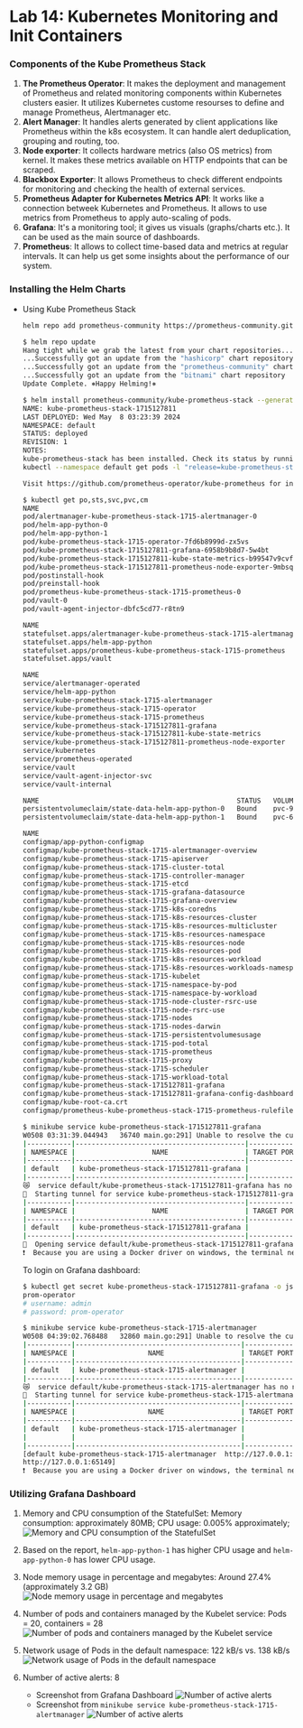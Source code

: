 # Lab 14: Kubernetes Monitoring and Init Containers

### Components of the Kube Prometheus Stack

1. **The Prometheus Operator**: It makes the deployment and management of Prometheus and related monitoring components within Kubernetes clusters easier. It utilizes Kubernetes custome resourses to define and manage Prometheus, Alertmanager etc.
2. **Alert Manager**: It handles alerts generated by client applications like Prometheus within the k8s ecosystem. It can handle alert deduplication, grouping and routing, too.
3. **Node exporter**: It collects hardware metrics (also OS metrics) from kernel. It makes these metrics available on HTTP endpoints that can be scraped. 
4. **Blackbox Exporter**: It allows Prometheus to check different endpoints for monitoring and checking the health of external services. 
5. **Prometheus Adapter for Kubernetes Metrics API**: It works like a connection betweek Kubernetes and Prometheus. It allows to use metrics from Prometheus to apply auto-scaling of pods. 
6. **Grafana**: It's a monitoring tool; it gives us visuals (graphs/charts etc.). It can be used as the main source of dashboards. 
7. **Prometheus**: It allows to collect time-based data and metrics at regular intervals. It can help us get some insights about the performance of our system. 

### Installing the Helm Charts

- Using Kube Prometheus Stack
    ```bash
    helm repo add prometheus-community https://prometheus-community.github.io/helm-charts
    ```
    ```bash
    $ helm repo update
    Hang tight while we grab the latest from your chart repositories...
    ...Successfully got an update from the "hashicorp" chart repository
    ...Successfully got an update from the "prometheus-community" chart repository
    ...Successfully got an update from the "bitnami" chart repository
    Update Complete. ⎈Happy Helming!⎈
    ```
    ```bash
    $ helm install prometheus-community/kube-prometheus-stack --generate-name
    NAME: kube-prometheus-stack-1715127811
    LAST DEPLOYED: Wed May  8 03:23:39 2024
    NAMESPACE: default
    STATUS: deployed
    REVISION: 1
    NOTES:
    kube-prometheus-stack has been installed. Check its status by running:
    kubectl --namespace default get pods -l "release=kube-prometheus-stack-1715127811"

    Visit https://github.com/prometheus-operator/kube-prometheus for instructions on how to create & configure Alertmanager and Prometheus instances using the Operator.
    ```
    ```bash
    $ kubectl get po,sts,svc,pvc,cm
    NAME                                                                  READY   STATUS      RESTARTS   AGE
    pod/alertmanager-kube-prometheus-stack-1715-alertmanager-0            2/2     Running     0          5m
    pod/helm-app-python-0                                                 1/1     Running     1          6d16h
    pod/helm-app-python-1                                                 1/1     Running     1          6d16h
    pod/kube-prometheus-stack-1715-operator-7fd6b8999d-zx5vs              1/1     Running     0          5m31s
    pod/kube-prometheus-stack-1715127811-grafana-6958b9b8d7-5w4bt         3/3     Running     0          5m31s
    pod/kube-prometheus-stack-1715127811-kube-state-metrics-b99547v9cvf   1/1     Running     0          5m31s
    pod/kube-prometheus-stack-1715127811-prometheus-node-exporter-9mbsq   1/1     Running     0          5m31s
    pod/postinstall-hook                                                  0/1     Completed   0          6d16h
    pod/preinstall-hook                                                   0/1     Completed   0          6d16h
    pod/prometheus-kube-prometheus-stack-1715-prometheus-0                2/2     Running     0          4m59s
    pod/vault-0                                                           1/1     Running     3          20d
    pod/vault-agent-injector-dbfc5cd77-r8tn9                              1/1     Running     3          20d

    NAME                                                                    READY   AGE
    statefulset.apps/alertmanager-kube-prometheus-stack-1715-alertmanager   1/1     5m
    statefulset.apps/helm-app-python                                        2/2     6d16h
    statefulset.apps/prometheus-kube-prometheus-stack-1715-prometheus       1/1     4m59s
    statefulset.apps/vault                                                  1/1     20d

    NAME                                                                TYPE        CLUSTER-IP       EXTERNAL-IP   PORT(S)                      AGE
    service/alertmanager-operated                                       ClusterIP   None             <none>        9093/TCP,9094/TCP,9094/UDP   5m
    service/helm-app-python                                             ClusterIP   10.97.3.59       <none>        80/TCP                       6d16h
    service/kube-prometheus-stack-1715-alertmanager                     ClusterIP   10.106.37.220    <none>        9093/TCP,8080/TCP            5m31s
    service/kube-prometheus-stack-1715-operator                         ClusterIP   10.111.251.114   <none>        443/TCP                      5m31s
    service/kube-prometheus-stack-1715-prometheus                       ClusterIP   10.98.146.231    <none>        9090/TCP,8080/TCP            5m31s
    service/kube-prometheus-stack-1715127811-grafana                    ClusterIP   10.97.187.28     <none>        80/TCP                       5m31s
    service/kube-prometheus-stack-1715127811-kube-state-metrics         ClusterIP   10.107.3.175     <none>        8080/TCP                     5m31s
    service/kube-prometheus-stack-1715127811-prometheus-node-exporter   ClusterIP   10.109.193.252   <none>        9100/TCP                     5m31s
    service/kubernetes                                                  ClusterIP   10.96.0.1        <none>        443/TCP                      34d
    service/prometheus-operated                                         ClusterIP   None             <none>        9090/TCP                     4m59s
    service/vault                                                       ClusterIP   10.104.114.233   <none>        8200/TCP,8201/TCP            20d
    service/vault-agent-injector-svc                                    ClusterIP   10.107.221.96    <none>        443/TCP                      20d
    service/vault-internal                                              ClusterIP   None             <none>        8200/TCP,8201/TCP            20d

    NAME                                                 STATUS   VOLUME                                     CAPACITY   ACCESS MODES   STORAGECLASS   AGE
    persistentvolumeclaim/state-data-helm-app-python-0   Bound    pvc-96e78b45-4b2e-47ad-a02b-112bca81f0a2   5Mi        RWO            standard       6d17h
    persistentvolumeclaim/state-data-helm-app-python-1   Bound    pvc-693df84b-f5a7-41b6-bf19-cd52828369be   5Mi        RWO            standard       6d17h

    NAME                                                                     DATA   AGE
    configmap/app-python-configmap                                           1      6d16h
    configmap/kube-prometheus-stack-1715-alertmanager-overview               1      5m32s
    configmap/kube-prometheus-stack-1715-apiserver                           1      5m32s
    configmap/kube-prometheus-stack-1715-cluster-total                       1      5m32s
    configmap/kube-prometheus-stack-1715-controller-manager                  1      5m32s
    configmap/kube-prometheus-stack-1715-etcd                                1      5m32s
    configmap/kube-prometheus-stack-1715-grafana-datasource                  1      5m32s
    configmap/kube-prometheus-stack-1715-grafana-overview                    1      5m32s
    configmap/kube-prometheus-stack-1715-k8s-coredns                         1      5m32s
    configmap/kube-prometheus-stack-1715-k8s-resources-cluster               1      5m32s
    configmap/kube-prometheus-stack-1715-k8s-resources-multicluster          1      5m32s
    configmap/kube-prometheus-stack-1715-k8s-resources-namespace             1      5m32s
    configmap/kube-prometheus-stack-1715-k8s-resources-node                  1      5m32s
    configmap/kube-prometheus-stack-1715-k8s-resources-pod                   1      5m32s
    configmap/kube-prometheus-stack-1715-k8s-resources-workload              1      5m32s
    configmap/kube-prometheus-stack-1715-k8s-resources-workloads-namespace   1      5m32s
    configmap/kube-prometheus-stack-1715-kubelet                             1      5m32s
    configmap/kube-prometheus-stack-1715-namespace-by-pod                    1      5m32s
    configmap/kube-prometheus-stack-1715-namespace-by-workload               1      5m32s
    configmap/kube-prometheus-stack-1715-node-cluster-rsrc-use               1      5m32s
    configmap/kube-prometheus-stack-1715-node-rsrc-use                       1      5m32s
    configmap/kube-prometheus-stack-1715-nodes                               1      5m32s
    configmap/kube-prometheus-stack-1715-nodes-darwin                        1      5m32s
    configmap/kube-prometheus-stack-1715-persistentvolumesusage              1      5m32s
    configmap/kube-prometheus-stack-1715-pod-total                           1      5m32s
    configmap/kube-prometheus-stack-1715-prometheus                          1      5m32s
    configmap/kube-prometheus-stack-1715-proxy                               1      5m32s
    configmap/kube-prometheus-stack-1715-scheduler                           1      5m32s
    configmap/kube-prometheus-stack-1715-workload-total                      1      5m32s
    configmap/kube-prometheus-stack-1715127811-grafana                       1      5m32s
    configmap/kube-prometheus-stack-1715127811-grafana-config-dashboards     1      5m32s
    configmap/kube-root-ca.crt                                               1      34d
    configmap/prometheus-kube-prometheus-stack-1715-prometheus-rulefiles-0   35     5m
    ```

    ```bash
    $ minikube service kube-prometheus-stack-1715127811-grafana
    W0508 03:31:39.044943   36740 main.go:291] Unable to resolve the current Docker CLI context "default": context "default": context not found: open C:\Users\Admin\.docker\contexts\meta\37a8eec1ce19687d132fe29051dca629d164e2c4958ba141d5f4133a33f0688f\meta.json: The system cannot find the path specified.
    |-----------|------------------------------------------|-------------|--------------|
    | NAMESPACE |                   NAME                   | TARGET PORT |     URL      |
    |-----------|------------------------------------------|-------------|--------------|
    | default   | kube-prometheus-stack-1715127811-grafana |             | No node port |
    |-----------|------------------------------------------|-------------|--------------|
    😿  service default/kube-prometheus-stack-1715127811-grafana has no node port
    🏃  Starting tunnel for service kube-prometheus-stack-1715127811-grafana.
    |-----------|------------------------------------------|-------------|------------------------|
    | NAMESPACE |                   NAME                   | TARGET PORT |          URL           |
    |-----------|------------------------------------------|-------------|------------------------|
    | default   | kube-prometheus-stack-1715127811-grafana |             | http://127.0.0.1:56622 |
    |-----------|------------------------------------------|-------------|------------------------|
    🎉  Opening service default/kube-prometheus-stack-1715127811-grafana in default browser...
    ❗  Because you are using a Docker driver on windows, the terminal needs to be open to run it.
    ```

    To login on Grafana dashboard: 
    ```bash
    $ kubectl get secret kube-prometheus-stack-1715127811-grafana -o jsonpath="{.data.admin-password}" | base64 --decode ; echo
    prom-operator 
    # username: admin
    # password: prom-operator
    ```

    ```bash
    $ minikube service kube-prometheus-stack-1715-alertmanager
    W0508 04:39:02.768488   32860 main.go:291] Unable to resolve the current Docker CLI context "default": context "default": context not found: open C:\Users\Admin\.docker\contexts\meta\37a8eec1ce19687d132fe29051dca629d164e2c4958ba141d5f4133a33f0688f\meta.json: The system cannot find the path specified.
    |-----------|-----------------------------------------|-------------|--------------|
    | NAMESPACE |                  NAME                   | TARGET PORT |     URL      |
    |-----------|-----------------------------------------|-------------|--------------|
    | default   | kube-prometheus-stack-1715-alertmanager |             | No node port |
    |-----------|-----------------------------------------|-------------|--------------|
    😿  service default/kube-prometheus-stack-1715-alertmanager has no node port
    🏃  Starting tunnel for service kube-prometheus-stack-1715-alertmanager.
    |-----------|-----------------------------------------|-------------|------------------------|
    | NAMESPACE |                  NAME                   | TARGET PORT |          URL           |
    |-----------|-----------------------------------------|-------------|------------------------|
    | default   | kube-prometheus-stack-1715-alertmanager |             | http://127.0.0.1:65148 |
    |           |                                         |             | http://127.0.0.1:65149 |
    |-----------|-----------------------------------------|-------------|------------------------|
    [default kube-prometheus-stack-1715-alertmanager  http://127.0.0.1:65148
    http://127.0.0.1:65149]
    ❗  Because you are using a Docker driver on windows, the terminal needs to be open to run it.
    ```

### Utilizing Grafana Dashboard

1. Memory and CPU consumption of the StatefulSet: 
    Memory consumption: approximately 80MB; CPU usage: 0.005% approximately;
    ![Memory and CPU consumption of the StatefulSet](./screenshots/14-compute-resources-workload.png)
2. Based on the report, `helm-app-python-1` has higher CPU usage and `helm-app-python-0` has lower CPU usage.

3. Node memory usage in percentage and megabytes: 
    Around 27.4% (approximately 3.2 GB)
    ![Node memory usage in percentage and megabytes](https://i.ibb.co/GdvzzsR/image.png)

4. Number of pods and containers managed by the Kubelet service:
    Pods = 20, containers = 28
    ![Number of pods and containers managed by the Kubelet service](./screenshots/14-kubelet.png)

5. Network usage of Pods in the default namespace: 122 kB/s vs. 138 kB/s
    ![Network usage of Pods in the default namespace](https://i.ibb.co/kx4JcfM/image.png)

6. Number of active alerts: 8
    - Screenshot from Grafana Dashboard
    ![Number of active alerts](https://i.ibb.co/Lhvk3b2/image.png)
    - Screenshot from `minikube service kube-prometheus-stack-1715-alertmanager`
    ![Number of active alerts](https://i.ibb.co/Syrc6xW/image.png)
